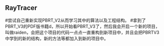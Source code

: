 ## RayTracer
#尝试自己重新实现PBRT_V2从而学习其中的算法以及工程结构。
#拿到了PBRT_V3的PDF版书籍d，所以开始看PBRT_V3了，然后我会开启一个新的项目，叫做raiden，会把这个项目的代码一点点一直重构到新项目中，并且会把PBRTV3中学到的新的结构，新的方法等都加入到新的项目中。


